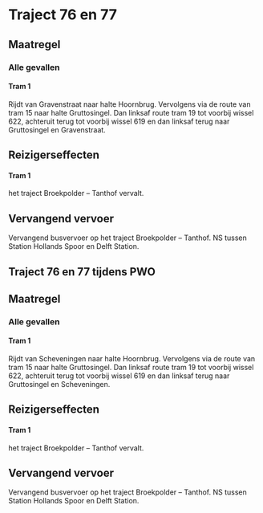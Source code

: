 # Traject 76 en 77 
## Maatregel
### Alle gevallen

#### Tram 1
Rijdt van Gravenstraat naar halte Hoornbrug. Vervolgens via de route van tram 15 naar halte Gruttosingel. Dan linksaf route tram 19 tot voorbij wissel 622, achteruit terug tot voorbij wissel 619 en dan linksaf terug naar Gruttosingel en Gravenstraat.

## Reizigerseffecten

#### Tram 1
het traject Broekpolder – Tanthof vervalt.

## Vervangend vervoer
Vervangend busvervoer op het traject Broekpolder – Tanthof.
NS tussen Station Hollands Spoor en Delft Station.

## Traject 76 en 77 tijdens PWO
## Maatregel
### Alle gevallen

#### Tram 1
Rijdt van Scheveningen naar halte Hoornbrug. Vervolgens via de route van tram 15 naar halte Gruttosingel. Dan linksaf route tram 19 tot voorbij wissel 622, achteruit terug tot voorbij wissel 619 en dan linksaf terug naar Gruttosingel en Scheveningen.

## Reizigerseffecten

#### Tram 1
het traject Broekpolder – Tanthof vervalt.

## Vervangend vervoer
Vervangend busvervoer op het traject Broekpolder – Tanthof.
NS tussen Station Hollands Spoor en Delft Station.
